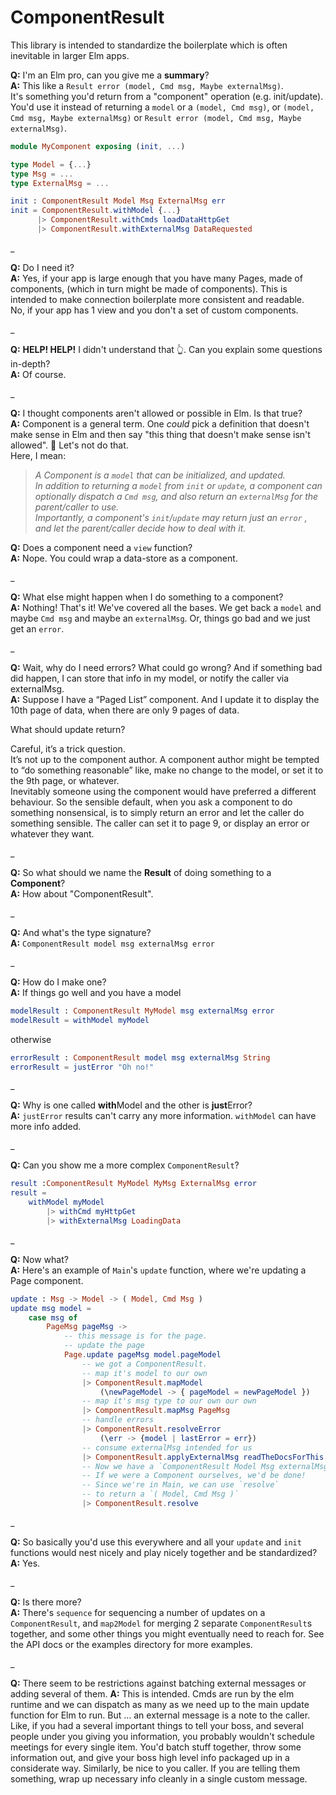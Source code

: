 # ComponentResult

This library is intended to standardize the boilerplate which is often inevitable in
larger Elm apps.



**Q:** I'm an Elm pro, can you give me a **summary**?  
**A:** This like a `Result error (model, Cmd msg, Maybe externalMsg)`.  
It's something you'd return from a "component" operation (e.g. init/update).  
You'd use it instead of returning a `model` or a `(model, Cmd msg)`, or `(model, Cmd msg, Maybe externalMsg)` or `Result error (model, Cmd msg, Maybe externalMsg)`.

```elm
module MyComponent exposing (init, ...)

type Model = {...}
type Msg = ...
type ExternalMsg = ...

init : ComponentResult Model Msg ExternalMsg err
init = ComponentResult.withModel {...}
      |> ComponentResult.withCmds loadDataHttpGet
      |> ComponentResult.withExternalMsg DataRequested
```
  _  

**Q:** Do I need it?  
**A:** Yes, if your app is large enough that you have many Pages, made of components, (which in turn might be made of components). This is intended to make connection boilerplate more
consistent and readable.  
No, if your app has 1 view and you don't a set of custom components.

  _  


**Q:** **HELP! HELP!** I didn't understand that 👆. Can you explain some questions in-depth?  
**A:** Of course.

  _  

**Q:** I thought components aren't allowed or possible in Elm. Is that true?  
**A:** Component is a general term. One _could_ pick a definition that doesn't make sense in Elm
and then say "this thing that doesn't make sense isn't allowed". 🤔 Let's not do that.  
Here, I mean:  
> _A Component is a `model` that can be initialized, and updated.  
In addition to returning a `model` from `init` or `update`, a component can optionally dispatch a `Cmd msg`, and also return an `externalMsg` for the parent/caller to use.   
Importantly, a component's `init`/`update` may return just an `error` , and let the parent/caller decide how to deal with it._

**Q:** Does a component need a `view` function?  
**A:** Nope. You could wrap a data-store as a component.

  _  

**Q:** What else might happen when I do something to a component?  
**A:** Nothing! That's it! We've covered all the bases. We get back a `model` and maybe `Cmd msg` and
maybe an `externalMsg`. Or, things go bad and we just get an `error`.

_  

**Q:** Wait, why do I need errors? What could go wrong? And if something bad did happen, I can store that info in my model, or notify the caller via externalMsg.  
**A:** Suppose I have a “Paged List” component. And I update it to display the 10th page of data, when there are only 9 pages of data.

What should update return?

Careful, it’s a trick question.  
It’s not up to the component author. A component author might be tempted to “do something reasonable” like, make no change to the model, or set it to the 9th page, or whatever.  
Inevitably someone using the component would have preferred a different behaviour.
So the sensible default, when you ask a component to do something nonsensical, is to simply return an error and let the caller do something sensible. The caller can set it to page 9, or display an error or whatever they want.

  _  

**Q:** So what should we name the **Result**  of doing something to a **Component**?  
**A:** How about "ComponentResult".

  _  

**Q:** And what's the type signature?  
**A:** `ComponentResult model msg externalMsg error`

  _

**Q:** How do I make one?  
**A:** If things go well and you have a model
```elm
modelResult : ComponentResult MyModel msg externalMsg error
modelResult = withModel myModel
```
otherwise
```elm
errorResult : ComponentResult model msg externalMsg String
errorResult = justError "Oh no!"
```

  _  

**Q:** Why is one called **with**Model and the other is **just**Error?  
**A:** `justError` results can't carry any more information. `withModel` can have more info added.

  _  


**Q:** Can you show me a more complex `ComponentResult`?
```elm
result :ComponentResult MyModel MyMsg ExternalMsg error
result =
    withModel myModel
        |> withCmd myHttpGet
        |> withExternalMsg LoadingData
```

  _  

**Q:** Now what?  
**A:** Here's an example of `Main`'s `update` function, where we're updating a Page component.
```elm
update : Msg -> Model -> ( Model, Cmd Msg )
update msg model =
    case msg of
        PageMsg pageMsg ->
            -- this message is for the page.
            -- update the page
            Page.update pageMsg model.pageModel
                -- we got a ComponentResult.
                -- map it's model to our own
                |> ComponentResult.mapModel
                    (\newPageModel -> { pageModel = newPageModel })
                -- map it's msg type to our own our own
                |> ComponentResult.mapMsg PageMsg
                -- handle errors
                |> ComponentResult.resolveError
                    (\err -> {model | lastError = err})
                -- consume externalMsg intended for us
                |> ComponentResult.applyExternalMsg readTheDocsForThis
                -- Now we have a `ComponentResult Model Msg externalMsg err`
                -- If we were a Component ourselves, we'd be done!
                -- Since we're in Main, we can use `resolve`
                -- to return a `( Model, Cmd Msg )`
                |> ComponentResult.resolve
```  


  _  

**Q:** So basically you'd use this everywhere and all your `update` and `init` functions
would nest nicely and play nicely together and be standardized?  
**A:** Yes.

  _  

**Q:** Is there more?  
**A:** There's `sequence` for sequencing a number of updates on a `ComponentResult`, and `map2Model`
for merging 2 separate `ComponentResult`s together, and some other things you might eventually need to reach for. See the API docs or the examples directory for more examples.

  _  

**Q:** There seem to be restrictions against batching external messages or adding several of them.
**A:** This is intended. Cmds are run by the elm runtime and we can dispatch as many as we need up
to the main update function for Elm to run. But ... an external message is a note to the caller.
Like, if you had a several important things to tell your boss, and several people under you giving you information, you probably wouldn't schedule meetings for every single item.
You'd batch stuff together, throw some information out, and give your boss high level info packaged up
in a considerate way. Similarly, be nice to you caller. If you are telling them something, wrap up
necessary info cleanly in a single custom message.  
